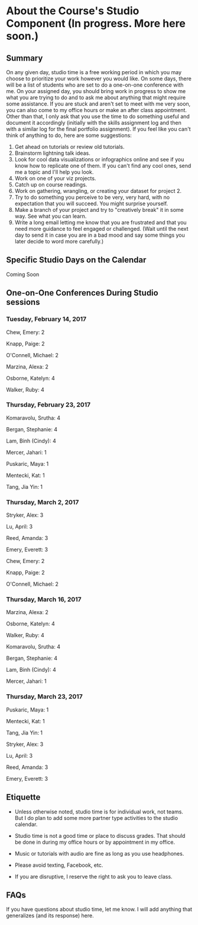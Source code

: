 # About the Course's Studio Component (In progress. More here soon.)

## Summary

On any given day, studio time is a free working period in which you may choose to prioritize your work however you would like. On some days, there will be a list of students who are set to do a one-on-one conference with me. On your assigned day, you should bring work in progress to show me what you are trying to do and to ask me about anything that might require some assistance. If you are stuck and aren't set to meet with me very soon, you can also come to my office hours or make an after class appointment. Other than that, I only ask that you use the time to do something useful and document it accordingly (initially with the skills assignment log and then with a similar log for the final portfolio assignment). If you feel like you can't think of anything to do, here are some suggestions:

1. Get ahead on tutorials or review old tutorials.
2. Brainstorm lightning talk ideas.
3. Look for cool data visualizations or infographics online and see if you know how to replicate one of them. If you can't find any cool ones, send me a topic and I'll help you look.
4. Work on one of your viz projects.
5. Catch up on course readings.
6. Work on gathering, wrangling, or creating your dataset for project 2.
7. Try to do something you perceive to be very, very hard, with no expectation that you will succeed. You might surprise yourself.
8. Make a branch of your project and try to "creatively break" it in some way. See what you can learn.
9. Write a long email letting me know that you are frustrated and that you need more guidance to feel engaged or challenged. (Wait until the next day to send it in case you are in a bad mood and say some things you later decide to word more carefully.)

## Specific Studio Days on the Calendar

Coming Soon

## One-on-One Conferences During Studio sessions
### Tuesday, February 14, 2017

Chew, Emery: 2

Knapp, Paige: 2

O'Connell, Michael: 2

Marzina, Alexa: 2

Osborne, Katelyn: 4

Walker, Ruby: 4

### Thursday, February 23, 2017

Komaravolu, Srutha: 4

Bergan, Stephanie: 4

Lam, Binh (Cindy): 4

Mercer, Jahari: 1

Puskaric, Maya: 1

Mentecki, Kat: 1

Tang, Jia Yin: 1

### Thursday, March 2, 2017

Stryker, Alex: 3

Lu, April: 3

Reed, Amanda: 3

Emery, Everett: 3

Chew, Emery: 2

Knapp, Paige: 2

O'Connell, Michael: 2

### Thursday, March 16, 2017

Marzina, Alexa: 2

Osborne, Katelyn: 4

Walker, Ruby: 4

Komaravolu, Srutha: 4

Bergan, Stephanie: 4

Lam, Binh (Cindy): 4

Mercer, Jahari: 1

### Thursday, March 23, 2017

Puskaric, Maya: 1

Mentecki, Kat: 1

Tang, Jia Yin: 1

Stryker, Alex: 3

Lu, April: 3

Reed, Amanda: 3

Emery, Everett: 3

## Etiquette

- Unless otherwise noted, studio time is for individual work, not teams. But I do plan to add some more partner type activities to the studio calendar.

- Studio time is not a good time or place to discuss grades. That should be done in during my office hours or by appointment in my office.

- Music or tutorials with audio are fine as long as you use headphones.

- Please avoid texting, Facebook, etc.

- If you are disruptive, I reserve the right to ask you to leave class.

## FAQs

If you have questions about studio time, let me know. I will add anything that generalizes (and its response) here.
